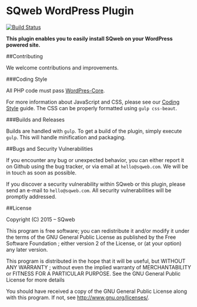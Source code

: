 SQweb WordPress Plugin
===
[![Build Status](https://travis-ci.org/SQweb-team/SQweb-WordPress-Plugin.svg)](https://travis-ci.org/SQweb-team/SQweb-WordPress-Plugin)

**This plugin enables you to easily install SQweb on your WordPress powered site.**

##Contributing

We welcome contributions and improvements.

###Coding Style

All PHP code must pass [WordPres-Core](https://github.com/WordPress-Coding-Standards/WordPress-Coding-Standards).

For more information about JavaScript and CSS, please see our [Coding Style](https://github.com/SQweb-team/SQweb-Coding-Style) guide. The CSS can be properly formatted using `gulp css-beaut`.

###Builds and Releases

Builds are handled with `gulp`. To get a build of the plugin, simply execute `gulp`. This will handle minification and packaging.

##Bugs and Security Vulnerabilities

If you encounter any bug or unexpected behavior, you can either report it on Github using the bug tracker, or via email at `hello@sqweb.com`. We will be in touch as soon as possible.

If you discover a security vulnerability within SQweb or this plugin, please send an e-mail to `hello@sqweb.com`. All security vulnerabilities will be promptly addressed.

##License

Copyright (C) 2015 – SQweb

This program is free software; you can redistribute it and/or modify it under the terms of the GNU General Public License as published by the Free Software Foundation ; either version 2 of the License, or (at your option) any later version.

This program is distributed in the hope that it will be useful, but WITHOUT ANY WARRANTY ; without even the implied warranty of MERCHANTABILITY or FITNESS FOR A PARTICULAR PURPOSE. See the GNU General Public License for more details

You should have received a copy of the GNU General Public License along with this program.  If not, see <http://www.gnu.org/licenses/>.